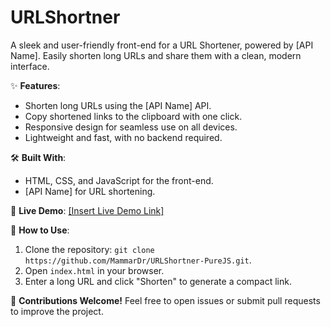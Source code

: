 # URLShortner
A sleek and user-friendly front-end for a URL Shortener, powered by [API Name]. Easily shorten long URLs and share them with a clean, modern interface.

✨ **Features**:
- Shorten long URLs using the [API Name] API.
- Copy shortened links to the clipboard with one click.
- Responsive design for seamless use on all devices.
- Lightweight and fast, with no backend required.

🛠️ **Built With**:
- HTML, CSS, and JavaScript for the front-end.
- [API Name] for URL shortening.


🚀 **Live Demo**: [[Insert Live Demo Link]](https://mammardr.github.io/URLShortner-PureJS/)

📂 **How to Use**:
1. Clone the repository: `git clone https://github.com/MammarDr/URLShortner-PureJS.git`.
2. Open `index.html` in your browser.
3. Enter a long URL and click "Shorten" to generate a compact link.

🌟 **Contributions Welcome!** Feel free to open issues or submit pull requests to improve the project.
